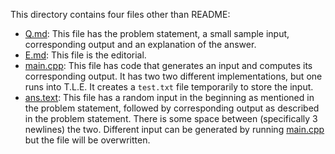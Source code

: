 This directory contains four files other than README:

+ [Q.md](./Q.md): This file has the problem statement, a small sample input, corresponding output and an explanation of the answer.
+ [E.md](./E.md): This file is the editorial.
+ [main.cpp](./main.cpp): This file has code that generates an input and computes its corresponding output. It has two two different implementations, but one runs into T.L.E. It creates a `test.txt` file temporarily to store the input.
+ [ans.text](./ans.txt): This file has a random input in the beginning as mentioned in the problem statement, followed by corresponding output as described in the problem statement. There is some space between (specifically 3 newlines) the two. Different input can be generated by running [main.cpp](./main.cpp) but the file will be overwritten.